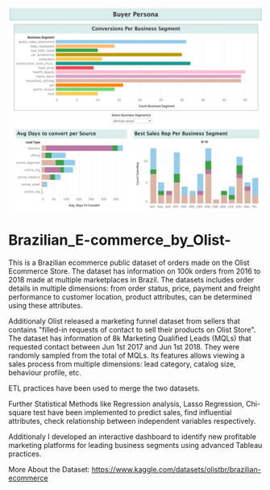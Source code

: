 <img src="https://github.com/ManviMalhotra/Brazilian_E-commerce_by_Olist-/blob/main/Picture2.jpg" alt="Alt text" title="Optional title">

# Brazilian_E-commerce_by_Olist-
 This is a Brazilian ecommerce public dataset of orders made on the Olist Ecommerce Store. The dataset has information on 100k orders from 2016 to 2018 made at multiple marketplaces in Brazil. 
The datasets includes order details in multiple dimensions: from order status, price, payment and freight performance to customer location, product attributes, can be determined using these attributes.


Additionaly Olist released a marketing funnel dataset from sellers that contains "filled-in requests of contact to sell their products on Olist Store". The dataset has information of 8k Marketing Qualified Leads (MQLs) that requested contact between Jun 1st 2017 and Jun 1st 2018. They were randomly sampled from the total of MQLs.
Its features allows viewing a sales process from multiple dimensions: lead category, catalog size, behaviour profile, etc.

ETL practices have been used to merge the two datasets. 

Further Statistical Methods like Regression analysis, Lasso Regression, Chi-square test have been implemented to predict sales, find influential attributes, check relationship between independent variables respectively. 

Additionaly I developed an interactive dashboard to identify new profitable marketing platforms for leading business segments using advanced Tableau practices.

More About the Dataset: 
https://www.kaggle.com/datasets/olistbr/brazilian-ecommerce
